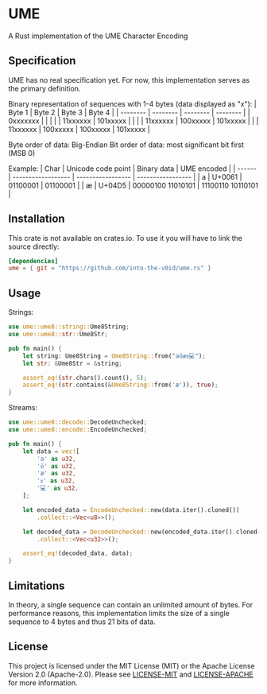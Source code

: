 # UME

A Rust implementation of the UME Character Encoding

## Specification

UME has no real specification yet. For now, this implementation serves as the primary definition.

Binary representation of sequences with 1-4 bytes (data displayed as "x"):
| Byte 1   | Byte 2   | Byte 3   | Byte 4   |
| -------- | -------- | -------- | -------- |
| 0xxxxxxx |          |          |          |
| 11xxxxxx | 101xxxxx |          |          |
| 11xxxxxx | 100xxxxx | 101xxxxx |          |
| 11xxxxxx | 100xxxxx | 100xxxxx | 101xxxxx |

Byte order of data: Big-Endian
Bit order of data: most significant bit first (MSB 0)

Example:
| Char   | Unicode code point | Binary data       | UME encoded       |
| ------ | ------------------ | ----------------- | ----------------- |
| a      | U+0061             | 01100001          | 01100001          |
| ӕ      | U+04D5             | 00000100 11010101 | 11100110 10110101 |

## Installation

This crate is not available on crates.io. To use it you will have to link the source directly:
```toml
[dependencies]
ume = { git = "https://github.com/into-the-v0id/ume.rs" }
```

## Usage

Strings:
```rust
use ume::ume8::string::Ume8String;
use ume::ume8::str::Ume8Str;

pub fn main() {
    let string: Ume8String = Ume8String::from("aöӕธ💻");
    let str: &Ume8Str = &string;

    assert_eq!(str.chars().count(), 5);
    assert_eq!(str.contains(&Ume8String::from('ӕ')), true);
}
```

Streams:
```rust
use ume::ume8::decode::DecodeUnchecked;
use ume::ume8::encode::EncodeUnchecked;

pub fn main() {
    let data = vec![
        'a' as u32,
        'ö' as u32,
        'ӕ' as u32,
        'ธ' as u32,
        '💻' as u32,
    ];

    let encoded_data = EncodeUnchecked::new(data.iter().cloned())
        .collect::<Vec<u8>>();

    let decoded_data = DecodeUnchecked::new(encoded_data.iter().cloned())
        .collect::<Vec<u32>>();

    assert_eq!(decoded_data, data);
}
```

## Limitations

In theory, a single sequence can contain an unlimited amount of bytes. For performance reasons, this implementation limits the size of a single sequence to 4 bytes and thus 21 bits of data.

## License

This project is licensed under the MIT License (MIT) or the Apache License Version 2.0 (Apache-2.0). Please see [LICENSE-MIT](./LICENSE-MIT) and [LICENSE-APACHE](./LICENSE-APACHE) for more information.
